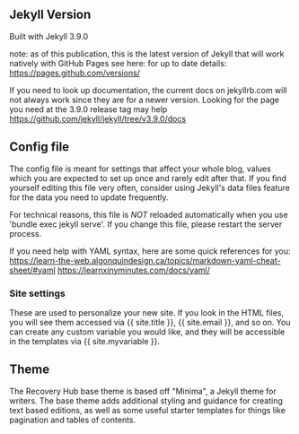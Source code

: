 ## Jekyll Version

Built with Jekyll 3.9.0

note: as of this publication, this is the latest version of Jekyll that 
will work natively with GitHub Pages
see here: for up to date details: https://pages.github.com/versions/

If you need to look up documentation, the current docs on jekyllrb.com will not always work since they are for a newer version. Looking for the page you need at the 3.9.0 release tag may help https://github.com/jekyll/jekyll/tree/v3.9.0/docs

## Config file

The config file is meant for settings that affect your whole blog, values
which you are expected to set up once and rarely edit after that. If you find
yourself editing this file very often, consider using Jekyll's data files
feature for the data you need to update frequently.

For technical reasons, this file is *NOT* reloaded automatically when you use
'bundle exec jekyll serve'. If you change this file, please restart the server process.

If you need help with YAML syntax, here are some quick references for you: 
https://learn-the-web.algonquindesign.ca/topics/markdown-yaml-cheat-sheet/#yaml
 https://learnxinyminutes.com/docs/yaml/

### Site settings
These are used to personalize your new site. If you look in the HTML files,
you will see them accessed via {{ site.title }}, {{ site.email }}, and so on.
You can create any custom variable you would like, and they will be accessible
in the templates via {{ site.myvariable }}.

## Theme

The Recovery Hub base theme is based off "Minima", a Jekyll theme for writers. The base theme adds additional styling and guidance for creating text based editions, as well as some useful starter templates for things like pagination and tables of contents. 

